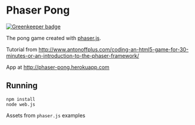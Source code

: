 # Phaser Pong

[![Greenkeeper badge](https://badges.greenkeeper.io/deiga/phaser-pong.svg)](https://greenkeeper.io/)

The pong game created with [phaser.js](https://github.com/photonstorm/phaser).

Tutorial from http://www.antonoffplus.com/coding-an-html5-game-for-30-minutes-or-an-introduction-to-the-phaser-framework/

App at http://phaser-pong.herokuapp.com

## Running

```
npm install
node web.js
```


Assets from `phaser.js` examples
